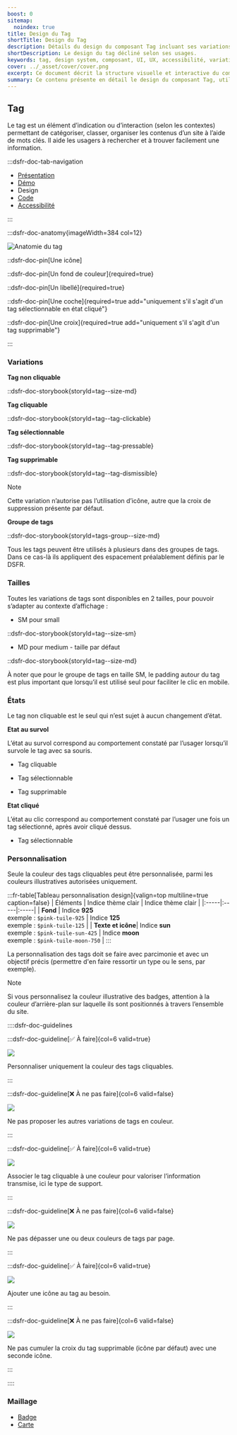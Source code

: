 ```yaml
---
boost: 0
sitemap:
  noindex: true
title: Design du Tag
shortTitle: Design du Tag
description: Détails du design du composant Tag incluant ses variations, tailles, états et options de personnalisation.
shortDescription: Le design du tag décliné selon ses usages.
keywords: tag, design system, composant, UI, UX, accessibilité, variations, états, personnalisation, DSFR
cover: ../_asset/cover/cover.png
excerpt: Ce document décrit la structure visuelle et interactive du composant Tag, ses différentes variantes, tailles, états et possibilités de personnalisation dans un design system.
summary: Ce contenu présente en détail le design du composant Tag, utilisé pour catégoriser ou filtrer des contenus. Il couvre les éléments constitutifs du tag, ses différentes variations (cliquable, sélectionnable, supprimable), les tailles disponibles, les états interactifs (survol, cliqué) et les règles de personnalisation. Ce guide s’adresse aux designers UI souhaitant intégrer le composant dans des interfaces cohérentes et accessibles, tout en respectant les standards du système de design.
---
```


## Tag

Le tag est un élément d’indication ou d’interaction (selon les contextes) permettant de catégoriser, classer, organiser les contenus d’un site à l’aide de mots clés. Il aide les usagers à rechercher et à trouver facilement une information.

:::dsfr-doc-tab-navigation

- [Présentation](../index.md)
- [Démo](../demo/index.md)
- Design
- [Code](../code/index.md)
- [Accessibilité](../accessibility/index.md)

:::

:::dsfr-doc-anatomy{imageWidth=384 col=12}

![Anatomie du tag](../_asset/anatomy/anatomy-1.png)

::dsfr-doc-pin[Une icône]

::dsfr-doc-pin[Un fond de couleur]{required=true}

::dsfr-doc-pin[Un libellé]{required=true}

::dsfr-doc-pin[Une coche]{required=true add="uniquement s'il s'agit d'un tag sélectionnable en état cliqué"}

::dsfr-doc-pin[Une croix]{required=true add="uniquement s'il s'agit d'un tag supprimable"}

:::

### Variations

**Tag non cliquable**

::dsfr-doc-storybook{storyId=tag--size-md}

**Tag cliquable**

::dsfr-doc-storybook{storyId=tag--tag-clickable}

**Tag sélectionnable**

::dsfr-doc-storybook{storyId=tag--tag-pressable}

**Tag supprimable**

::dsfr-doc-storybook{storyId=tag--tag-dismissible}

> [!NOTE]
> Cette variation n’autorise pas l’utilisation d’icône, autre que la croix de suppression présente par défaut.

**Groupe de tags**

::dsfr-doc-storybook{storyId=tags-group--size-md}

Tous les tags peuvent être utilisés à plusieurs dans des groupes de tags. Dans ce cas-là ils appliquent des espacement préalablement définis par le DSFR.

### Tailles

Toutes les variations de tags sont disponibles en 2 tailles, pour pouvoir s’adapter au contexte d’affichage :

- SM pour small

::dsfr-doc-storybook{storyId=tag--size-sm}

- MD pour medium - taille par défaut

::dsfr-doc-storybook{storyId=tag--size-md}

À noter que pour le groupe de tags en taille SM, le padding autour du tag est plus important que lorsqu’il est utilisé seul pour faciliter le clic en mobile.

### États

Le tag non cliquable est le seul qui n’est sujet à aucun changement d’état.

**Etat au survol**

L’état au survol correspond au comportement constaté par l’usager lorsqu’il survole le tag avec sa souris.

- Tag cliquable

- Tag sélectionnable

- Tag supprimable

**Etat cliqué**

L’état au clic correspond au comportement constaté par l’usager une fois un tag sélectionné, après avoir cliqué dessus.

- Tag sélectionnable

### Personnalisation

Seule la couleur des tags cliquables peut être personnalisée, parmi les couleurs illustratives autorisées uniquement.

:::fr-table[Tableau personnalisation design]{valign=top multiline=true caption=false}
|  Éléments | Indice thème clair | Indice thème clair |
|:-----|:-----|:-----|
| **Fond** | Indice **925**<br> exemple : `$pink-tuile-925` | Indice **125**<br> exemple : `$pink-tuile-125` |
| **Texte et icône**| Indice **sun**<br> exemple : `$pink-tuile-sun-425` | Indice **moon**<br> exemple : `$pink-tuile-moon-750` |
:::

La personnalisation des tags doit se faire avec parcimonie et avec un objectif précis (permettre d'en faire ressortir un type ou le sens, par exemple).

> [!NOTE]
> Si vous personnalisez la couleur illustrative des badges, attention à la couleur d’arrière-plan sur laquelle ils sont positionnés à travers l’ensemble du site.

::::dsfr-doc-guidelines

:::dsfr-doc-guideline[✅ À faire]{col=6 valid=true}

![](../_asset/custom/do-1.png)

Personnaliser uniquement la couleur des tags cliquables.

:::

:::dsfr-doc-guideline[❌ À ne pas faire]{col=6 valid=false}

![](../_asset/custom/dont-1.png)

Ne pas proposer les autres variations de tags en couleur.

:::

:::dsfr-doc-guideline[✅ À faire]{col=6 valid=true}

![](../_asset/custom/do-2.png)

Associer le tag cliquable à une couleur pour valoriser l’information transmise, ici le type de support.

:::

:::dsfr-doc-guideline[❌ À ne pas faire]{col=6 valid=false}

![](../_asset/custom/dont-2.png)

Ne pas dépasser une ou deux couleurs de tags par page.

:::

:::dsfr-doc-guideline[✅ À faire]{col=6 valid=true}

![](../_asset/custom/do-3.png)

Ajouter une icône au tag au besoin.

:::

:::dsfr-doc-guideline[❌ À ne pas faire]{col=6 valid=false}

![](../_asset/custom/dont-3.png)

Ne pas cumuler la croix du tag supprimable (icône par défaut) avec une seconde icône.

:::

::::

### Maillage

- [Badge](../../../../badge/_part/doc/index.md)
- [Carte](../../../../card/_part/doc/index.md)